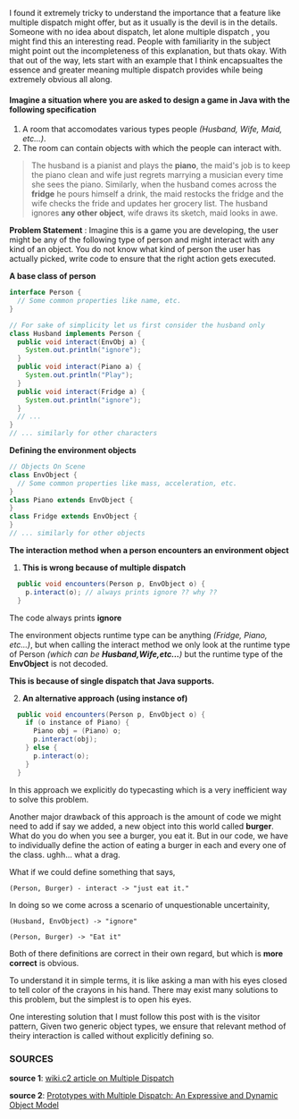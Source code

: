 <!-- What is multiple dispatch ? -->
<!-- Programming -->
<!-- Dispatch -->
<!-- Post discusses an example scenario that explains the working of dispatch and eventually the concept of multiple dispatch. -->
<!-- 02-11-2021 -->

I found it extremely tricky to understand the importance that a feature like 
multiple dispatch might offer, but as it usually is the devil is in the details.
Someone with no idea about dispatch, let alone multiple dispatch 
, you might find this an interesting read. People with familiarity in the subject might point out the 
incompleteness of this explanation, but thats okay.
With that out of the way, lets start with an example that I think encapsualtes the essence and 
greater meaning multiple dispatch provides while being extremely obvious all along.

#### Imagine a situation where you are asked to design a game in Java with the following specification

  1. A room that accomodates various types people _(Husband, Wife, Maid, etc...)_.
  2. The room can contain objects with which the people can interact with.
  

> The husband is a pianist and plays the **piano**, the maid's job is to keep the piano clean and wife 
> just regrets marrying a musician every time she sees the piano.
> Similarly, when the husband comes across the **fridge** he pours himself a drink, the maid restocks the 
> fridge and the wife checks the fride and updates her grocery list.
> The husband ignores __any other object__, wife draws its sketch, maid looks in awe.

__Problem Statement__ : Imagine this is a game you are developing, the user might be any of the following 
type of person and might interact with any kind of an object. You do not know what kind of person the user has actually picked, write code to ensure that the right action gets executed. 


__A base class of person__

```java
interface Person {
  // Some common properties like name, etc.
}

// For sake of simplicity let us first consider the husband only
class Husband implements Person {
  public void interact(EnvObj a) { 
    System.out.println("ignore");
  }
  public void interact(Piano a) {
    System.out.println("Play"); 
  }
  public void interact(Fridge a) {
    System.out.println("ignore"); 
  }
  // ...
}
// ... similarly for other characters
```
__Defining the environment objects__

```java
// Objects On Scene
class EnvObject {
  // Some common properties like mass, acceleration, etc.
}
class Piano extends EnvObject {
}
class Fridge extends EnvObject {
}
// ... similarly for other objects
```

__The interaction method when a person encounters an environment object__

1. __This is wrong because of multiple dispatch__ 
``` java
  public void encounters(Person p, EnvObject o) {
    p.interact(o); // always prints ignore ?? why ??
  }
```
The code always prints __ignore__

The environment objects runtime type can be anything _(Fridge, Piano, etc...)_, but when calling the interact method we only 
look at the runtime type of Person _(which can be __Husband,Wife,etc...__)_ but the runtime type of the __EnvObject__ is not decoded.

__This is because of single dispatch that Java supports.__

2. __An alternative approach (using instance of)__ 
``` java
  public void encounters(Person p, EnvObject o) {
    if (o instance of Piano) {
      Piano obj = (Piano) o;
      p.interact(obj);
    } else {
      p.interact(o);
    }
  }
```

In this approach we explicitly do typecasting which is a very inefficient way to solve this problem.

Another major drawback of this approach is the amount of code we might need to add if say we added,
a new object into this world called **burger**.
What do you do when you see a burger, you eat it.
But in our code, we have to individually define the action of eating a burger in each and every one of 
the class. ughh... what a drag.

What if we could define something that says,

```
(Person, Burger) - interact -> "just eat it."
```
In doing so we come across a scenario of unquestionable uncertainity,
```
(Husband, EnvObject) -> "ignore"

(Person, Burger) -> "Eat it"
```
Both of there definitions are correct in their own regard, but which is __more correct__ is obvious.

To understand it in simple terms, it is like asking a man with his eyes closed to tell color of the 
crayons in his hand. There may exist many solutions to this problem, but the simplest is to open his eyes.

One interesting solution that I must follow this post with is the visitor pattern, 
Given two generic object types, we ensure that relevant method of theiry interaction is called without explicitly defining so.

### SOURCES

__source 1__: [wiki.c2 article on Multiple Dispatch](https://wiki.c2.com/?MultipleDispatch)

__source 2__: [Prototypes with Multiple Dispatch: An Expressive and Dynamic Object Model](https://www.cs.cmu.edu/~aldrich/papers/ecoop05pmd.pdf)
